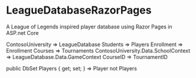 # LeagueDatabaseRazorPages
A League of Legends inspired player database using Razor Pages in ASP.net Core

ContosoUniversity => LeagueDatabase
Students => Players
Enrollment => Enrollment
Courses => Tournaments
ContosoUniversity.Data.SchoolContext => LeagueDatabase.Data.GameContext
CourseID => TournamentID

public DbSet<Player> Players { get; set; } => Player not Players